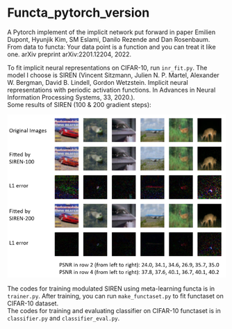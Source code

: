 # Functa_pytorch_version
A Pytorch implement of the implicit network put forward in paper Emilien Dupont, Hyunjik Kim, SM Eslami, Danilo Rezende and Dan Rosenbaum. From data to functa: Your data point is a function and you can treat it like one. arXiv preprint arXiv:2201.12204, 2022.

To fit implicit neural representations on CIFAR-10, run ```inr_fit.py```. The model I choose is SIREN (Vincent Sitzmann, Julien N. P. Martel, Alexander W. Bergman, David B. Lindell, Gordon Wetzstein. Implicit neural representations with periodic activation functions. In Advances in Neural Information Processing Systems, 33, 2020.).<br>
Some results of SIREN (100 & 200 gradient steps):<br>

![avatar](figs/sirenfitted.png)

The codes for training modulated SIREN using meta-learning functa is in ```trainer.py```. After training, you can run ```make_functaset.py``` to fit functaset on CIFAR-10 dataset.<br>
The codes for training and evaluating classifier on CIFAR-10 functaset is in ```classifier.py``` and ```classifier_eval.py```.
